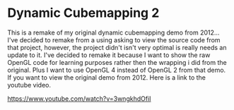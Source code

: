 # Dynamic Cubemapping 2

This is a remake of my original dynamic cubemapping demo from 
2012... I've decided to remake from a using asking to view the source code from that project, however, the project didn't isn't very optimal is really needs an update to it. I've decided to remake it because I want to show the raw OpenGL code for learning purposes rather then the wrapping i did from the original. Plus I want to use OpenGL 4 instead of OpenGL 2 from that demo. If you want to view the original demo
from 2012. Here is a link to the youtube video.

https://www.youtube.com/watch?v=3wngkhdOfiI